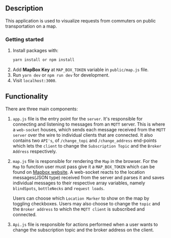 ## Description

This application is used to visualize requests from commuters on public transportation on a map.

### Getting started

1. Install packages with:
   ```bash
   yarn install or npm install
   ```
2. Add **MapBox Key** at `MAP_BOX_TOKEN` variable in `public/map.js` file.
3. Run `yarn dev` or `npm run dev` for development.
4. Visit `localhost:3000`.

## Functionality

There are three main components:

1. `app.js` file is the entry point for the `server`.
   It's responsible for connecting and listening to messages from an `MQTT` server.
   This is where a `web-socket` houses, which sends each message received from the `MQTT server` over the wire to individual
   clients that are connected.
   It also contains two `API's`, of `/change_topi` and `/change_address` end-points which lets the `client` to change the `Subscription Topic` and the `Broker Address` respectively.
2. `map.js` file is responsible for rendering the `Map` in the browser. For the `Map` to function user must pass give it a `MAP_BOX_TOKEN` which can be found on [Mapbox website](https://account.mapbox.com).
   A web-socket reacts to the location messages(JSON type) received from the server and parses it and saves individual messages to their respective array variables, namely `blindSpots`, `bottleNecks` and `request loads`.

   Users can choose which `Location Marker` to show on the map by toggling checkboxes. Users may also choose to change the `topic` and the `Broker address` to which the `MQTT client` is subscribed and connected.

3. `Api.js` file is responsible for actions performed when a user wants to change the subscription topic and the broker address on the client.
